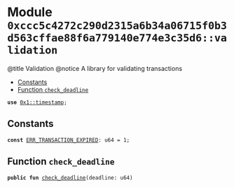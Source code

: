 
<a id="0xccc5c4272c290d2315a6b34a06715f0b3d563cffae88f6a779140e774e3c35d6_validation"></a>

# Module `0xccc5c4272c290d2315a6b34a06715f0b3d563cffae88f6a779140e774e3c35d6::validation`

@title Validation
@notice A library for validating transactions


-  [Constants](#@Constants_0)
-  [Function `check_deadline`](#0xccc5c4272c290d2315a6b34a06715f0b3d563cffae88f6a779140e774e3c35d6_validation_check_deadline)


<pre><code><b>use</b> <a href="">0x1::timestamp</a>;
</code></pre>



<a id="@Constants_0"></a>

## Constants


<a id="0xccc5c4272c290d2315a6b34a06715f0b3d563cffae88f6a779140e774e3c35d6_validation_ERR_TRANSACTION_EXPIRED"></a>



<pre><code><b>const</b> <a href="validation.md#0xccc5c4272c290d2315a6b34a06715f0b3d563cffae88f6a779140e774e3c35d6_validation_ERR_TRANSACTION_EXPIRED">ERR_TRANSACTION_EXPIRED</a>: u64 = 1;
</code></pre>



<a id="0xccc5c4272c290d2315a6b34a06715f0b3d563cffae88f6a779140e774e3c35d6_validation_check_deadline"></a>

## Function `check_deadline`



<pre><code><b>public</b> <b>fun</b> <a href="validation.md#0xccc5c4272c290d2315a6b34a06715f0b3d563cffae88f6a779140e774e3c35d6_validation_check_deadline">check_deadline</a>(deadline: u64)
</code></pre>
